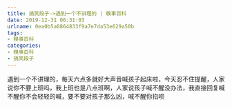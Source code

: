 ```yaml
---
title: 搞笑段子->遇到一个不讲理的 | 糗事百科
date: 2019-12-31 06:31:03
urlname: 0ea0b5a0864833f9a7e7da53e629a50b
tags: 
- 糗事百科
categories:
- 糗事百科
- 搞笑段子
---
```

遇到一个不讲理的，每天六点多就好大声音喊孩子起床啦，今天忍不住提醒，人家说你不要上班吗，我上班也是八点班啊，人家说孩子喊不醒没办法，我直接回复喊不醒你不会轻轻的喊，要不要对孩子那么凶，喊不醒你掐呗


